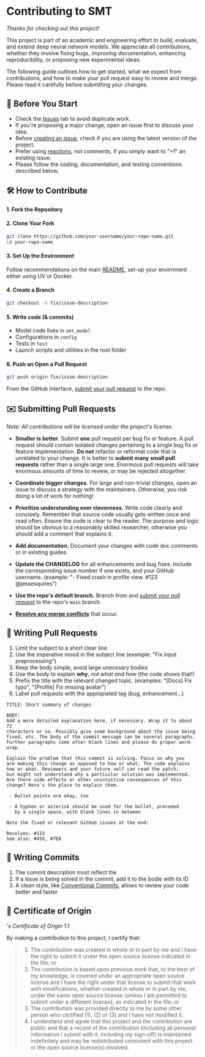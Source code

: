 # Contributing to SMT

*Thanks for checking out this project!*

This project is part of an academic and engineering effort to build, evaluate, and extend deep 
neural network models. We appreciate all contributions, whether they involve fixing bugs, 
improving documentation, enhancing reproducibility, or proposing new experimental ideas.

The following guide outlines how to get started, what we expect from contributions, and 
how to make your pull request easy to review and merge. Please read it carefully before 
submitting your changes.

## :pushpin: Before You Start

- Check the [Issues](https://github.com/antoniorv6/SMT/issues) tab to avoid duplicate work.
- If you're proposing a major change, open an issue first to discuss your idea.
- Before [creating an issue](https://help.github.com/en/github/managing-your-work-on-github/creating-an-issue), check if you are using the latest version of the project.
- Prefer using [reactions](https://github.blog/2016-03-10-add-reactions-to-pull-requests-issues-and-comments/), not comments, if you simply want to "+1" an existing issue.
- Please follow the coding, documentation, and testing conventions described below.

## :hammer_and_wrench: How to Contribute

#### 1. Fork the Repository
#### 2. Clone Your Fork

```bash
git clone https://github.com/your-username/your-repo-name.git
cd your-repo-name
```

#### 3. Set Up the Environment

Follow recommendations on the main [README](https://github.com/antoniorv6/SMT/#project-setup), set-up your envirnment either using UV or Docker.

#### 4. Create a Branch

```bash
git checkout -b fix/issue-description
```

#### 5. Write code (& commits)

- Model code lives in `smt_model`
- Configurations in `config`
- Tests in `test`
- Launch scripts and utilities in the root folder

#### 6. Push an Open a Pull Request

```bash
git push origin fix/issue-description
```

From the GitHub interface, [submit your pull request](https://help.github.com/en/github/collaborating-with-issues-and-pull-requests/creating-a-pull-request-from-a-fork) to the repo.

## :envelope: Submitting Pull Requests

*Note: All contributions will be licensed under the project's license.*

- **Smaller is better.** Submit **one** pull request per bug fix or feature. A pull request should contain isolated changes pertaining to a single bug fix or feature implementation. **Do not** refactor or reformat code that is unrelated to your change. It is better to **submit many small pull requests** rather than a single large one. Enormous pull requests will take enormous amounts of time to review, or may be rejected altogether. 

- **Coordinate bigger changes.** For large and non-trivial changes, open an issue to discuss a strategy with the maintainers. Otherwise, you risk doing a lot of work for nothing!

- **Prioritize understanding over cleverness.** Write code clearly and concisely. Remember that source code usually gets written once and read often. Ensure the code is clear to the reader. The purpose and logic should be obvious to a reasonably skilled researcher, otherwise you should add a comment that explains it.

- **Add documentation.** Document your changes with code doc comments or in existing guides.

- **Update the CHANGELOG** for all enhancements and bug fixes. Include the corresponding issue number if one exists, and your GitHub username. (example: "- Fixed crash in profile view. #123 @jessesquires")

- **Use the repo's default branch.** Branch from and [submit your pull request](https://help.github.com/en/github/collaborating-with-issues-and-pull-requests/creating-a-pull-request-from-a-fork) to the repo's `main` branch.

- **[Resolve any merge conflicts](https://help.github.com/en/github/collaborating-with-issues-and-pull-requests/resolving-a-merge-conflict-on-github)** that occur.

## :memo: Writing Pull Requests

1. Limit the subject to a short clear line
1. Use the imperative mood in the subject line (example: "Fix input preprocessing")
1. Keep the body simple, avoid large unecesary bodies
1. Use the body to explain **why**, *not what and how* (the code shows that!)
1. Prefix the title with the relevant changed topic. (examples: "[Docs] Fix typo", "[Profile] Fix missing avatar")
1. Label pull requests with the appropiated tag (bug, enhancement...)

```
TITLE: Short summary of changes

BODY:
Add a more detailed explanation here, if necessary. Wrap it to about 72
characters or so. Possibly give some background about the issue being
fixed, etc. The body of the commit message can be several paragraphs.
Further paragraphs come after blank lines and please do proper word-wrap.

Explain the problem that this commit is solving. Focus on why you
are making this change as opposed to how or what. The code explains 
how or what. Reviewers and your future self can read the patch, 
but might not understand why a particular solution was implemented.
Are there side effects or other unintuitive consequences of this
change? Here's the place to explain them.

 - Bullet points are okay, too

 - A hyphen or asterisk should be used for the bullet, preceded
   by a single space, with blank lines in between

Note the fixed or relevant GitHub issues at the end:

Resolves: #123
See also: #456, #789
```

## :memo: Writing Commits

1. The commit description must reflect the
1. If a issue is being solved in the commit, add it to the bodie with its ID
1. A clean style, like [Conventional Commits](https://www.conventionalcommits.org/en/v1.0.0/#summary), allows to review your code better and faster

## :medal_sports: Certificate of Origin

*'s Certificate of Origin 1.1*

By making a contribution to this project, I certify that:

> 1. The contribution was created in whole or in part by me and I have the right to submit it under the open source license indicated in the file; or
> 1. The contribution is based upon previous work that, to the best of my knowledge, is covered under an appropriate open source license and I have the right under that license to submit that work with modifications, whether created in whole or in part by me, under the same open source license (unless I am permitted to submit under a different license), as indicated in the file; or
> 1. The contribution was provided directly to me by some other person who certified (1), (2) or (3) and I have not modified it.
> 1. I understand and agree that this project and the contribution are public and that a record of the contribution (including all personal information I submit with it, including my sign-off) is maintained indefinitely and may be redistributed consistent with this project or the open source license(s) involved.

